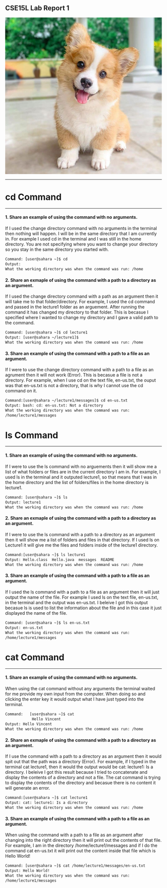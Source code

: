## CSE15L Lab Report 1

![Image](corgi.jpg)

---

# **cd Command**
---

#### **1.** Share an example of using the command with no arguments.
   
If I used the change directory command with no arguments in the terminal then nothing will happen. I will be in the same directory that I am currently in. For example I used cd in the terminal and I was still in the home directory. You are not specifying where you want to change your directory so you stay in the same directory you started with.

```
Command: [user@sahara ~]$ cd
Output:
What the working directory was when the command was run: /home
```
<!---->

#### **2.** Share an exmaple of using the command with a path to a directory as an argument.

If I used the change directory command with a path as an argument then it will take me to that folder/directory. For example, I used the cd command and passed in the lecture1 folder as an arguement. After running the command it has changed my directory to that folder. This is becasue I specified where I wanted to change my directory and I gave a valid path to the command.

```
Command: [user@sahara ~]$ cd lecture1
Output: [user@sahara ~/lecture1]$
What the working directory was when the command was run: /home
```

#### **3.** Share an example of using the command with a path to a file as an argument.

If I were to use the change directory command with a path to a file as an agrument then it will not work (Error). This is becasue a file is not a directory. For example, when I use cd on the text file, en-us.txt, the ouput was that en-us.txt is not a directory, that is why I cannot use the cd command on it.

```
Command:[user@sahara ~/lecture1/messages]$ cd en-us.txt
Output: bash: cd: en-us.txt: Not a directory
What the working directory was when the command was run: /home/lecture1/messages
```




# **ls Command**
---
#### **1.** Share an example of using the command with no arguments.

If I were to use the ls command with no arguements then it will show me a list of what folders or files are in the current directory I am in. For example, I used ls in the terminal and it outputed lecture1, so that means that I was in the home directory and the list of folders/files in the home directory is lecture1.

```
Command: [user@sahara ~]$ ls
Output: lecture1
What the working directory was when the command was run: /home
```

#### **2.** Share an exmaple of using the command with a path to a directory as an argument.

If I were to use the ls command with a path to a directory as an argument then it will show me a list of folders and files in that directory. If I used ls on Lecture1 it will give me the files and folders inside of the lecture1 directory.

```
Command:[user@sahara ~]$ ls lecture1
Output: Hello.class  Hello.java  messages  README
What the working directory was when the command was run: /home
```

#### **3.** Share an example of using the command with a path to a file as an argument.

If I used the ls command with a path to a file as an argument then it will just output the name of the file. For example I used ls on the text file, en-us.txt, in the terminal and the output was en-us.txt. I beleive I got this output becasue ls is used to list the information about the file and in this case it just displayed the name of the file.

```
Command: [user@sahara ~]$ ls en-us.txt
Output: en-us.txt
What the working directory was when the command was run: /home/lecture1/messages
```



# **cat Command**
---
#### **1.** Share an example of using the command with no arguments.

When using the cat command without any arguments the terminal waited for me provide my own input from the computer. When doing so and clicking the enter key it would output what I have just typed into the terminal.

```
Command:   [user@sahara ~]$ cat
            Hello Vincent
Output: Hello Vincent
What the working directory was when the command was run: /home
```

#### **2.** Share an exmaple of using the command with a path to a directory as an argument.

If I use the command with a path to a directory as an argument then it would spit out that the path was a directory (Error). For example, if I typed in the terminal cat lecture1, then it would the output would be cat: lecture1: Is a directory. I beleive I got this result because I tried to concatenate and display the contents of a directory and not a file. The cat command is trying to display the contents of the directory and becasue there is no content it will generate an error. 

```
Command:[user@sahara ~]$ cat lecture1
Output: cat: lecture1: Is a directory
What the working directory was when the command was run: /home
```

#### **3.** Share an example of using the command with a path to a file as an argument.

When using the command with a path to a file as an argument after changing into the right directory then it will print out the contents of that file. For example, I am in the directory /home/lecture1/messages and if I do the command cat en-us.txt it will print out the content inside that file which is Hello World!

```
Command: [user@sahara ~]$ cat /home/lecture1/messages/en-us.txt
Output: Hello World!
What the working directory was when the command was run: /home/lecture1/messages
```



